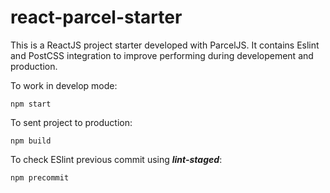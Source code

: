 # react-parcel-starter
This is a ReactJS project starter developed with ParcelJS. It contains Eslint and PostCSS integration to improve performing during developement and production.

To work in develop mode:
```
npm start
```

To sent project to production:
```
npm build
```

To check ESlint previous commit using ***lint-staged***:
```
npm precommit
```
